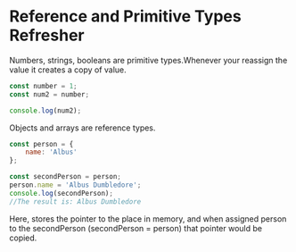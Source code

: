 # Reference and Primitive Types Refresher

Numbers, strings, booleans are primitive types.Whenever your reassign the value it creates a copy of value.
```javascript
const number = 1;
const num2 = number;

console.log(num2);
```

Objects and arrays are reference types.
```javascript
const person = {
    name: 'Albus'
};

const secondPerson = person;
person.name = 'Albus Dumbledore';
console.log(secondPerson);
//The result is: Albus Dumbledore
```
Here, stores the pointer to the place in memory, and when assigned person to the secondPerson (secondPerson = person) that pointer would be copied. 
